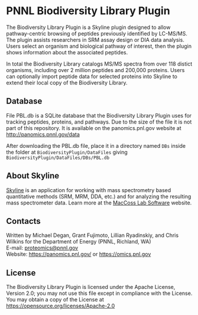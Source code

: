 # PNNL Biodiversity Library Plugin

The Biodiversity Library Plugin is a Skyline plugin designed to allow pathway-centric browsing of peptides previously identified by LC-MS/MS. The plugin assists researchers in SRM assay design or DIA data analysis. Users select an organism and biological pathway of interest, then the plugin shows information about the associated peptides. 

In total the Biodiversity Library catalogs MS/MS spectra from over 118 distict organisms, including over 2 million peptides and 200,000 proteins. Users can optionally import peptide data for selected proteins into Skyline to extend their local copy of the Biodiversity Library.

## Database

File PBL.db is a SQLite database that the Biodiversity Library Plugin uses for tracking peptides, proteins, and pathways. Due to the size of the file it is not part of this repository. It is available on the panomics.pnl.gov website at <a href="http://panomics.pnnl.gov/data/">http://panomics.pnnl.gov/data</a> 

After downloading the PBL.db file, place it in a directory named `DBs` inside the folder at `BiodiversityPlugin/DataFiles` giving `BiodiversityPlugin/DataFiles/DBs/PBL.db`

## About Skyline

[Skyline](https://brendanx-uw1.gs.washington.edu/labkey/project/home/software/Skyline/begin.view) is an application for working with mass spectrometry based quantitative methods (SRM, MRM, DDA, etc.) and for analyzing the resulting mass spectrometer data. Learn more at the [MacCoss Lab Software](https://brendanx-uw1.gs.washington.edu/labkey/project/home/begin.view?) website.

## Contacts

Written by Michael Degan, Grant Fujimoto, Lillian Ryadinskiy, and Chris Wilkins for the Department of Energy (PNNL, Richland, WA) \
E-mail: proteomics@pnnl.gov \
Website: https://panomics.pnl.gov/ or https://omics.pnl.gov

## License

The Biodiversity Library Plugin is licensed under the Apache License, Version 2.0; 
you may not use this file except in compliance with the License.  You may obtain 
a copy of the License at https://opensource.org/licenses/Apache-2.0
